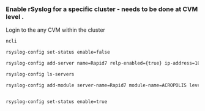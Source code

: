 ### Enable rSyslog for a specific cluster - needs to be done at CVM level .


Login to the any CVM within the cluster 

```sh
ncli
```
```sh
rsyslog-config set-status enable=false
```
```sh
rsyslog-config add-server name=Rapid7 relp-enabled={true} ip-address=10.145.190.80 port=5678 network-protocol={ udp }
```
```sh
rsyslog-config ls-servers
```
```sh
rsyslog-config add-module server-name=Rapid7 module-name=ACROPOLIS level=CRITICAL include-monitor-logs={ false }
```
```sh

rsyslog-config set-status enable=true
```
